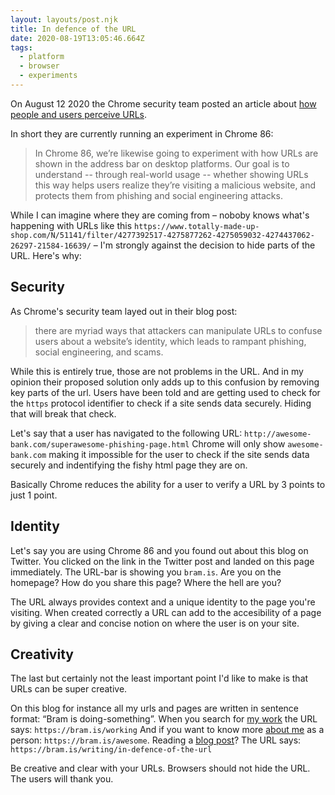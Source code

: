 ```yaml
---
layout: layouts/post.njk
title: In defence of the URL
date: 2020-08-19T13:05:46.664Z
tags:
  - platform
  - browser
  - experiments
---
```

On August 12 2020 the Chrome security team posted an article about [how people and users perceive URLs](https://blog.chromium.org/2020/08/helping-people-spot-spoofs-url.html).

In short they are currently running an experiment in Chrome 86:

> In Chrome 86, we’re likewise going to experiment with how URLs are shown in the address bar on desktop platforms. Our goal is to understand -- through real-world usage -- whether showing URLs this way helps users realize they’re visiting a malicious website, and protects them from phishing and social engineering attacks.

While I can imagine where they are coming from – noboby knows what's happening with URLs like this `https://www.totally-made-up-shop.com/N/51141/filter/4277392517-4275877262-4275059032-4274437062-26297-21584-16639/` – I'm strongly against the decision to hide parts of the URL. Here's why:

## Security
As Chrome's security team layed out in their blog post: 
> there are myriad ways that attackers can manipulate URLs to confuse users about a website’s identity, which leads to rampant phishing, social engineering, and scams.

While this is entirely true, those are not problems in the URL. And in my opinion their proposed solution only adds up to this confusion by removing key parts of the url.
Users have been told and are getting used to check for the `https` protocol identifier to check if a site sends data securely. Hiding that will break that check. 

Let's say that a user has navigated to the following URL: 
`http://awesome-bank.com/superawesome-phishing-page.html`
Chrome will only show `awesome-bank.com` making it impossible for the user to check if the site sends data securely and indentifying the fishy html page they are on. 

Basically Chrome reduces the ability for a user to verify a URL by 3 points to just 1 point.

## Identity
Let's say you are using Chrome 86 and you found out about this blog on Twitter. You clicked on the link in the Twitter post and landed on this page immediately. The URL-bar is showing you `bram.is`. Are you on the homepage? How do you share this page? Where the hell are you? 

The URL always provides context and a unique identity to the page you're visiting. When created correctly a URL can add to the accesibility of a page by giving a clear and concise notion on where the user is on your site. 

## Creativity
The last but certainly not the least important point I'd like to make is that URLs can be super creative. 

On this blog for instance all my urls and pages are written in sentence format: “Bram is doing-something”.
When you search for [my work](/working) the URL says: `https://bram.is/working`
And if you want to know more [about me](/awesome) as a person: `https://bram.is/awesome`.
Reading a [blog post](/writing)? The URL says: `https://bram.is/writing/in-defence-of-the-url` 

Be creative and clear with your URLs. Browsers should not hide the URL. The users will thank you.
